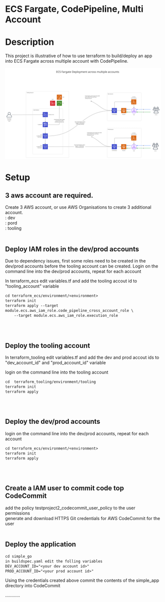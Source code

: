 # ECS Fargate, CodePipeline, Multi Account

# Description

This project is illustrative of how to use terraform to build/deploy an app into ECS Fargate across multiple account with CodePipeline.

![Diagram](./Diagram.jpg)
<br>
# Setup

## 3 aws account are required. 
Create 3 AWS account, or use AWS Organisations to create 3 additional account.\
: dev\
: pord\
: tooling
<br><br>
## Deploy IAM roles in the dev/prod accounts

Due to dependency issues, first some roles need to be created in the dev/prod accounts before the tooling account can be created. Login on the command line into the dev/prod accounts, repeat for each account

In terraform_ecs edit variables.tf and add the tooling accout id to "tooling_account" variable

```
cd terraform_ecs/environment/<environment>
terraform init
terraform apply --target module.ecs.aws_iam_role.code_pipeline_cross_account_role \
    --target module.ecs.aws_iam_role.execution_role
```
<br><br>
## Deploy the tooling account

In terraform_tooling edit variables.tf and add the dev and prod accout ids to "dev_account_id" and "prod_account_id" variable

login on the command line into the tooling account
```
cd  terraform_tooling/environment/tooling
terraform init
terraform apply
```
<br><br>
## Deploy the dev/prod accounts

login on the command line into the dev/prod accounts, repeat for each account
```
cd terraform_ecs/environment/<environment>
terraform init
terraform apply 
```
<br><br>
## Create a IAM user to commit code top CodeCommit

add the policy testproject2_codecommit_user_policy to the user permissions\
generate and download HTTPS Git credentials for AWS CodeCommit for the user
<br><br>
## Deploy the application 

```
cd simple_go
in buildspec.yaml edit the folling variables 
DEV_ACCOUNT_ID="<your dev account id>"
PROD_ACCOUNT_ID="<your prod account id>"
```

Using the credentials created above commit the contents of the simple_app directory into CodeCommit

............



